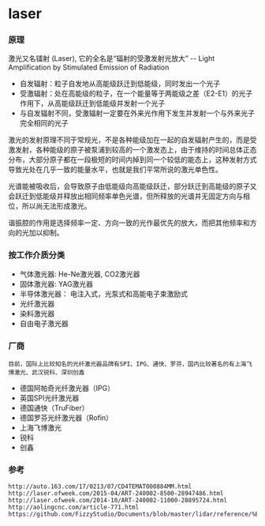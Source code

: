 # laser

### 原理

激光又名镭射  (Laser), 它的全名是“辐射的受激发射光放大” -- Light Amplification by Stimulated Emission of Radiation

* 自发辐射：粒子自发地从高能级跃迁到低能级，同时发出一个光子
* 受激辐射：处在高能级的粒子，在一个能量等于两能级之差（E2-E1）的光子作用下，从高能级跃迁到低能级并发射一个光子
* 与自发辐射不同，受激辐射一定要在外来光作用下发生并发射一个与外来光子完全相同的光子

激光的发射原理不同于常规光，不是各种能级加在一起的自发辐射产生的，而是受激发射，各种能级的原子被泵浦到较高的一个激发态上，由于维持的时间总体正态分布，大部分原子都在一段极短的时间内掉到同一个较低的能态上，这种发射方式导致光处在几乎一致的能量水平，也就是我们平常所说的激光单色性。

光谱能被吸收后，会导致原子由低能级向高能级跃迁，部分跃迁到高能级的原子又会跃迁到低能级并释放出相同频率单色光谱，但所释放的光谱并无固定方向与相位，所以尚无法形成激光。

谐振腔的作用是选择频率一定、方向一致的光作最优先的放大，而把其他频率和方向的光加以抑制。

### 按工作介质分类

* 气体激光器:        He-Ne激光器, CO2激光器
* 固体激光器:        YAG激光器
* 半导体激光器：     电注入式，光泵式和高能电子束激励式
* 光纤激光器
* 染料激光器
* 自由电子激光器

### 厂商

    目前，国际上比较知名的光纤激光器品牌有SPI、IPG、通快、罗芬，国内比较著名的有上海飞博激光、武汉锐科、深圳创鑫

* 德国阿帕奇光纤激光器（IPG）
* 英国SPI光纤激光器
* 德国通快（TruFiber）
* 德国罗芬光纤激光器（Rofin）
* 上海飞博激光
* 锐科
* 创鑫

### 参考
    http://auto.163.com/17/0213/07/CD4TEMAT000884MM.html
    http://laser.ofweek.com/2015-04/ART-240002-8500-28947486.html
    http://laser.ofweek.com/2014-10/ART-240002-11000-28895724.html
    http://aolingcnc.com/article-771.html
    https://github.com/FizzyStudio/Documents/blob/master/lidar/reference/%E5%B8%B8%E7%94%A8%E6%BF%80%E5%85%89%E5%99%A8%E5%B7%A5%E4%BD%9C%E5%8E%9F%E7%90%86.ppt
